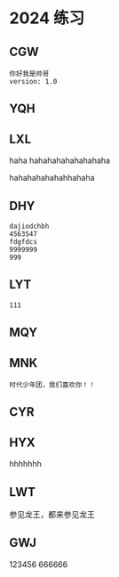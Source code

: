 # 2024 练习

## CGW
    你好我是帅哥
    version: 1.0
## YQH

## LXL

haha hahahahahahahahaha

hahahahahahahhahaha

## DHY
    dajiodchbh
    4563547
    fdgfdcs
    9999999
    999
## LYT

    111

## MQY

## MNK
    时代少年团，我们喜欢你！！
## CYR

## HYX
   hhhhhhh

## LWT

参见龙王，都来参见龙王

## GWJ

123456
666666
